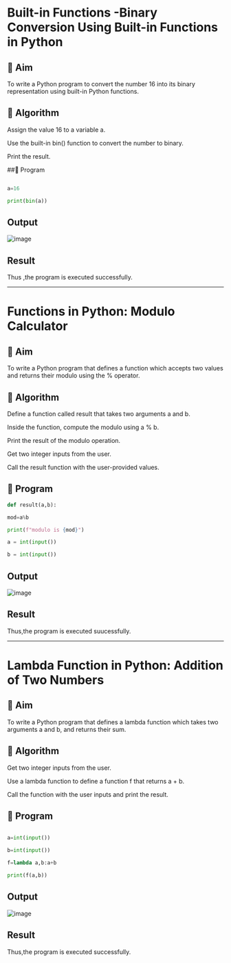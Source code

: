 # Built-in Functions -Binary Conversion Using Built-in Functions in Python


## 🎯 Aim

To write a Python program to convert the number 16 into its binary representation using built-in Python functions.

## 🧠 Algorithm

Assign the value 16 to a variable a.

Use the built-in bin() function to convert the number to binary.

Print the result.

##🧾 Program

```python

a=16

print(bin(a))

```

## Output

![image](https://github.com/user-attachments/assets/f10c8bf3-6384-4323-b32c-6a060a666c10)

## Result

Thus ,the program is executed successfully.


----

# Functions in Python: Modulo Calculator

## 🎯 Aim

To write a Python program that defines a function which accepts two values and returns their modulo using the % operator.

## 🧠 Algorithm

Define a function called result that takes two arguments a and b.

Inside the function, compute the modulo using a % b.

Print the result of the modulo operation.

Get two integer inputs from the user.

Call the result function with the user-provided values.

## 🧾 Program

``` python
def result(a,b):

mod=a%b

print(f"modulo is {mod}")

a = int(input())

b = int(input())

```

## Output

![image](https://github.com/user-attachments/assets/75861bbd-f244-4d83-a18c-490219273710)

## Result

Thus,the program is executed suucessfully.

----

# Lambda Function in Python: Addition of Two Numbers

## 🎯 Aim

To write a Python program that defines a lambda function which takes two arguments a and b, and returns their sum.

## 🧠 Algorithm

Get two integer inputs from the user.

Use a lambda function to define a function f that returns a + b.

Call the function with the user inputs and print the result.

## 🧾 Program

``` python

a=int(input())

b=int(input())

f=lambda a,b:a+b

print(f(a,b))

```

## Output

![image](https://github.com/user-attachments/assets/c07a955a-4fce-4d23-9b00-b978273acc20)


## Result

Thus,the program is executed successfully.

